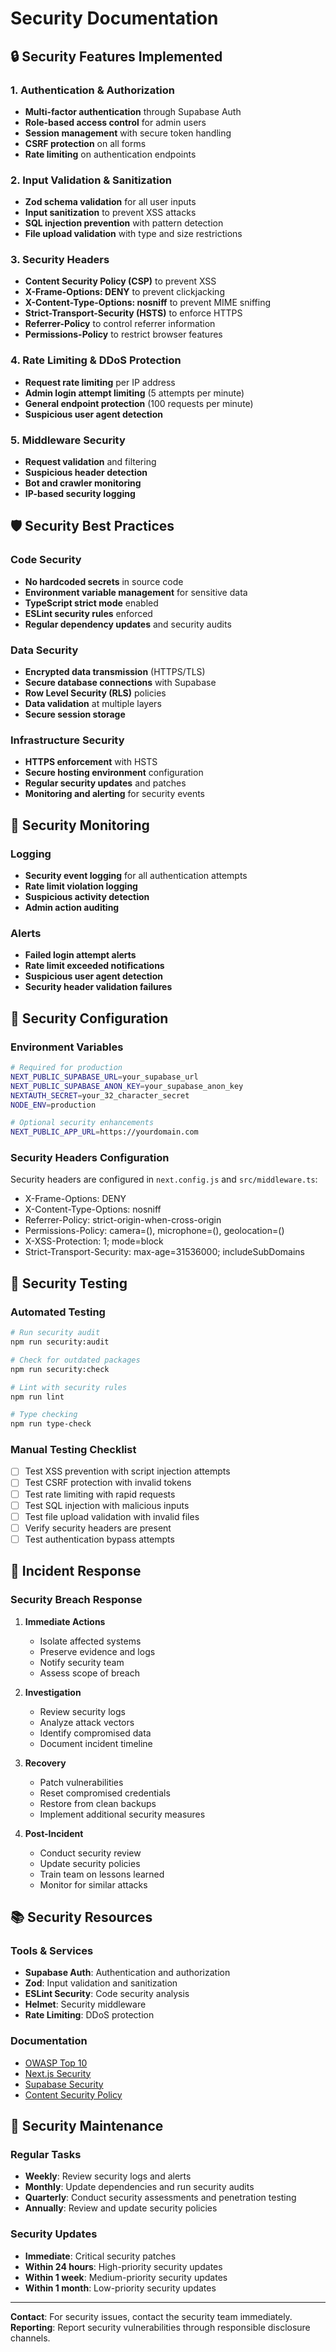 # Security Documentation

## 🔒 Security Features Implemented

### 1. Authentication & Authorization
- **Multi-factor authentication** through Supabase Auth
- **Role-based access control** for admin users
- **Session management** with secure token handling
- **CSRF protection** on all forms
- **Rate limiting** on authentication endpoints

### 2. Input Validation & Sanitization
- **Zod schema validation** for all user inputs
- **Input sanitization** to prevent XSS attacks
- **SQL injection prevention** with pattern detection
- **File upload validation** with type and size restrictions

### 3. Security Headers
- **Content Security Policy (CSP)** to prevent XSS
- **X-Frame-Options: DENY** to prevent clickjacking
- **X-Content-Type-Options: nosniff** to prevent MIME sniffing
- **Strict-Transport-Security (HSTS)** to enforce HTTPS
- **Referrer-Policy** to control referrer information
- **Permissions-Policy** to restrict browser features

### 4. Rate Limiting & DDoS Protection
- **Request rate limiting** per IP address
- **Admin login attempt limiting** (5 attempts per minute)
- **General endpoint protection** (100 requests per minute)
- **Suspicious user agent detection**

### 5. Middleware Security
- **Request validation** and filtering
- **Suspicious header detection**
- **Bot and crawler monitoring**
- **IP-based security logging**

## 🛡️ Security Best Practices

### Code Security
- **No hardcoded secrets** in source code
- **Environment variable management** for sensitive data
- **TypeScript strict mode** enabled
- **ESLint security rules** enforced
- **Regular dependency updates** and security audits

### Data Security
- **Encrypted data transmission** (HTTPS/TLS)
- **Secure database connections** with Supabase
- **Row Level Security (RLS)** policies
- **Data validation** at multiple layers
- **Secure session storage**

### Infrastructure Security
- **HTTPS enforcement** with HSTS
- **Secure hosting environment** configuration
- **Regular security updates** and patches
- **Monitoring and alerting** for security events

## 🚨 Security Monitoring

### Logging
- **Security event logging** for all authentication attempts
- **Rate limit violation logging**
- **Suspicious activity detection**
- **Admin action auditing**

### Alerts
- **Failed login attempt alerts**
- **Rate limit exceeded notifications**
- **Suspicious user agent detection**
- **Security header validation failures**

## 🔧 Security Configuration

### Environment Variables
```bash
# Required for production
NEXT_PUBLIC_SUPABASE_URL=your_supabase_url
NEXT_PUBLIC_SUPABASE_ANON_KEY=your_supabase_anon_key
NEXTAUTH_SECRET=your_32_character_secret
NODE_ENV=production

# Optional security enhancements
NEXT_PUBLIC_APP_URL=https://yourdomain.com
```

### Security Headers Configuration
Security headers are configured in `next.config.js` and `src/middleware.ts`:
- X-Frame-Options: DENY
- X-Content-Type-Options: nosniff
- Referrer-Policy: strict-origin-when-cross-origin
- Permissions-Policy: camera=(), microphone=(), geolocation=()
- X-XSS-Protection: 1; mode=block
- Strict-Transport-Security: max-age=31536000; includeSubDomains

## 🧪 Security Testing

### Automated Testing
```bash
# Run security audit
npm run security:audit

# Check for outdated packages
npm run security:check

# Lint with security rules
npm run lint

# Type checking
npm run type-check
```

### Manual Testing Checklist
- [ ] Test XSS prevention with script injection attempts
- [ ] Test CSRF protection with invalid tokens
- [ ] Test rate limiting with rapid requests
- [ ] Test SQL injection with malicious inputs
- [ ] Test file upload validation with invalid files
- [ ] Verify security headers are present
- [ ] Test authentication bypass attempts

## 🚨 Incident Response

### Security Breach Response
1. **Immediate Actions**
   - Isolate affected systems
   - Preserve evidence and logs
   - Notify security team
   - Assess scope of breach

2. **Investigation**
   - Review security logs
   - Analyze attack vectors
   - Identify compromised data
   - Document incident timeline

3. **Recovery**
   - Patch vulnerabilities
   - Reset compromised credentials
   - Restore from clean backups
   - Implement additional security measures

4. **Post-Incident**
   - Conduct security review
   - Update security policies
   - Train team on lessons learned
   - Monitor for similar attacks

## 📚 Security Resources

### Tools & Services
- **Supabase Auth**: Authentication and authorization
- **Zod**: Input validation and sanitization
- **ESLint Security**: Code security analysis
- **Helmet**: Security middleware
- **Rate Limiting**: DDoS protection

### Documentation
- [OWASP Top 10](https://owasp.org/www-project-top-ten/)
- [Next.js Security](https://nextjs.org/docs/advanced-features/security-headers)
- [Supabase Security](https://supabase.com/docs/guides/security)
- [Content Security Policy](https://developer.mozilla.org/en-US/docs/Web/HTTP/CSP)

## 🔄 Security Maintenance

### Regular Tasks
- **Weekly**: Review security logs and alerts
- **Monthly**: Update dependencies and run security audits
- **Quarterly**: Conduct security assessments and penetration testing
- **Annually**: Review and update security policies

### Security Updates
- **Immediate**: Critical security patches
- **Within 24 hours**: High-priority security updates
- **Within 1 week**: Medium-priority security updates
- **Within 1 month**: Low-priority security updates

---

**Contact**: For security issues, contact the security team immediately.
**Reporting**: Report security vulnerabilities through responsible disclosure channels.

